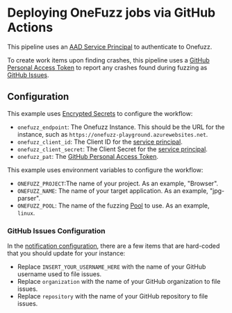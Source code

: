 # Deploying OneFuzz jobs via GitHub Actions

This pipeline uses an [AAD Service Principal](https://docs.microsoft.com/en-us/azure/active-directory/develop/app-objects-and-service-principals) to authenticate to Onefuzz.

To create work items upon finding crashes, this pipeline uses a [GitHub Personal Access Token](https://github.com/settings/tokens) to report any crashes found during fuzzing as [GitHub Issues](../../docs/notifications/github.md).

## Configuration
This example uses [Encrypted Secrets](https://docs.github.com/en/actions/reference/encrypted-secrets) to configure the workflow:
* `onefuzz_endpoint`: The Onefuzz Instance.  This should be the URL for the instance, such as `https://onefuzz-playground.azurewebsites.net`.
* `onefuzz_client_id`: The Client ID for the [service principal](https://docs.microsoft.com/en-us/azure/active-directory/develop/app-objects-and-service-principals).
* `onefuzz_client_secret`: The Client Secret for the [service principal](https://docs.microsoft.com/en-us/azure/active-directory/develop/app-objects-and-service-principals).
* `onefuzz_pat`: The [GitHub Personal Access Token](https://github.com/settings/tokens).

This example uses environment variables to configure the workflow:
* `ONEFUZZ_PROJECT`:The name of your project.  As an example, "Browser".
* `ONEFUZZ_NAME`: The name of your target application.  As an example, "jpg-parser".
* `ONEFUZZ_POOL`: The name of the fuzzing [Pool](../../docs/terminology.md#pool) to use.  As an example, `linux`.

### GitHub Issues Configuration
In the [notification configuration](github-issues.json), there are a few items that are hard-coded that you should update for your instance:
* Replace `INSERT_YOUR_USERNAME_HERE` with the name of your GitHub username used to file issues.
* Replace `organization` with the name of your GitHub organization to file issues.
* Replace `repository` with the name of your GitHub repository to file issues.
